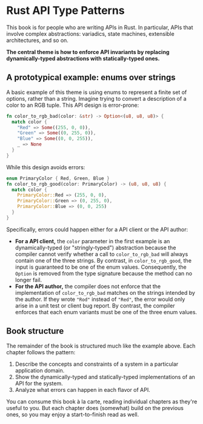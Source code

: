 # Rust API Type Patterns

This book is for people who are writing APIs in Rust. In particular, APIs that involve complex abstractions: variadics, state machines, extensible architectures, and so on.

**The central theme is how to enforce API invariants by replacing dynamically-typed abstractions with statically-typed ones.**

## A prototypical example: enums over strings

A basic example of this theme is using enums to represent a finite set of options, rather than a string. Imagine trying to convert a description of a color to an RGB tuple. This API design is error-prone:

```rust
fn color_to_rgb_bad(color: &str) -> Option<(u8, u8, u8)> {
  match color {
    "Red" => Some((255, 0, 0)),
    "Green" => Some((0, 255, 0)),
    "Blue" => Some((0, 0, 255)),
    _ => None
  }
}
```

While this design avoids errors:

```rust
enum PrimaryColor { Red, Green, Blue }
fn color_to_rgb_good(color: PrimaryColor) -> (u8, u8, u8) {
  match color {
    PrimaryColor::Red => (255, 0, 0),
    PrimaryColor::Green => (0, 255, 0),
    PrimaryColor::Blue => (0, 0, 255)
  }
}
```

Specifically, errors could happen either for a API client or the API author:
* **For a API client,** the `color` parameter in the first example is an dynamically-typed (or "stringly-typed") abstraction because the compiler cannot verify whether a call to `color_to_rgb_bad` will always contain one of the three strings. By contrast, in `color_to_rgb_good`, the input is guaranteed to be one of the enum values. Consequently, the `Option` is removed from the type signature because the method can no longer fail.
* **For the API author,** the compiler does not enforce that the implementation of `color_to_rgb_bad` matches on the strings intended by the author. If they wrote `"Rod"` instead of `"Red"`, the error would only arise in a unit test or client bug report. By contrast, the compiler enforces that each enum variants must be one of the three enum values.

## Book structure

The remainder of the book is structured much like the example above. Each chapter follows the pattern:
1. Describe the concepts and constraints of a system in a particular application domain.
2. Show the dynamically-typed and statically-typed implementations of an API for the system.
3. Analyze what errors can happen in each flavor of API.

You can consume this book à la carte, reading individual chapters as they're useful to you. But each chapter does (somewhat) build on the previous ones, so you may enjoy a start-to-finish read as well.
